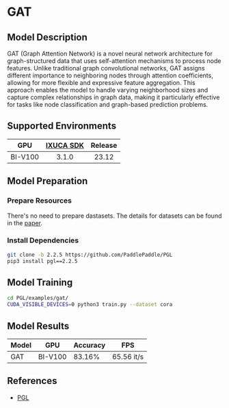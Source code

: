 # GAT

## Model Description

GAT (Graph Attention Network) is a novel neural network architecture for graph-structured data that uses self-attention
mechanisms to process node features. Unlike traditional graph convolutional networks, GAT assigns different importance
to neighboring nodes through attention coefficients, allowing for more flexible and expressive feature aggregation. This
approach enables the model to handle varying neighborhood sizes and capture complex relationships in graph data, making
it particularly effective for tasks like node classification and graph-based prediction problems.

## Supported Environments

| GPU    | [IXUCA SDK](https://gitee.com/deep-spark/deepspark#%E5%A4%A9%E6%95%B0%E6%99%BA%E7%AE%97%E8%BD%AF%E4%BB%B6%E6%A0%88-ixuca) | Release |
| :----: | :----: | :----: |
| BI-V100 | 3.1.0     |  23.12  |

## Model Preparation

### Prepare Resources

There's no need to prepare dastasets. The details for datasets can be found in the
[paper](https://arxiv.org/abs/1609.02907).

### Install Dependencies

```bash
git clone -b 2.2.5 https://github.com/PaddlePaddle/PGL
pip3 install pgl==2.2.5
```

## Model Training

```bash
cd PGL/examples/gat/
CUDA_VISIBLE_DEVICES=0 python3 train.py --dataset cora
```

## Model Results

| Model | GPU     | Accuracy | FPS        |
|-------|---------|----------|------------|
| GAT   | BI-V100 | 83.16%   | 65.56 it/s |

## References

- [PGL](https://github.com/PaddlePaddle/PGL)
